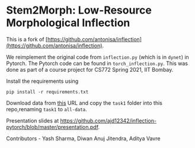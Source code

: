 # Stem2Morph: Low-Resource Morphological Inflection
This is a fork of [https://github.com/antonisa/inflection](https://github.com/antonisa/inflection).

We reimplement the original code from `inflection.py` (which is in `dynet`) in Pytorch. The Pytorch code can be found in `torch_inflection.py`.
This was done as part of a course project for CS772 Spring 2021, IIT Bombay.

Install the requirements using
```
pip install -r requirements.txt
```

Download data from [this](https://github.com/sigmorphon/2019/tree/master/task1) URL and copy the `task1` folder into this repo,renaming `task1` to `all-data`.

Presentation slides at https://github.com/ajd12342/inflection-pytorch/blob/master/presentation.pdf.

Contributors - Yash Sharma, Diwan Anuj Jitendra, Aditya Vavre

